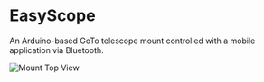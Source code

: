 # EasyScope
An Arduino-based GoTo telescope mount controlled with a mobile application via Bluetooth.

![Mount Top View](https://github.com/JamesClarke01/EasyScope/blob/master/Images/MountTopView.jpg)
